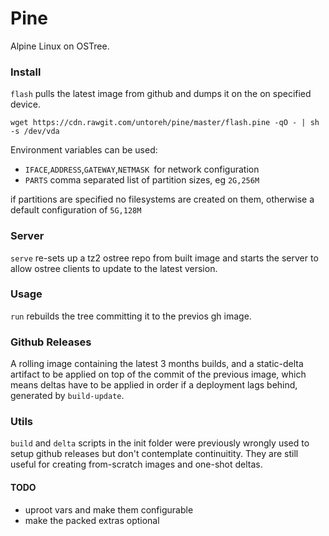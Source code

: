 # Pine
Alpine Linux on OSTree.

### Install
`flash` pulls the latest image from github and dumps it
on the on specified device.

```
wget https://cdn.rawgit.com/untoreh/pine/master/flash.pine -qO - | sh -s /dev/vda
```
Environment variables can be used:

- `IFACE`,`ADDRESS`,`GATEWAY`,`NETMASK `for network configuration
- `PARTS` comma separated list of partition sizes, eg `2G,256M` 

if partitions are specified no filesystems are created on them, otherwise a default
configuration of `5G,128M`

### Server
`serve` re-sets up a tz2 ostree repo from built image and 
starts the server to allow ostree clients to update to
the latest version.

### Usage
`run` rebuilds the tree committing it to the previos gh image.

### Github Releases
A rolling image containing the latest 3 months builds, and a static-delta artifact 
to be applied on top of the commit of the previous image, which means deltas have to 
be applied in order if a deployment lags behind, generated by `build-update`.

### Utils
`build` and `delta` scripts in the init folder were previously wrongly used to setup github releases but don't contemplate continuitity. They are still useful for creating from-scratch images and one-shot deltas.

#### TODO
- uproot vars and make them configurable
- make the packed extras optional
